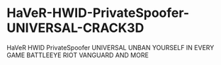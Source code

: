 # HaVeR-HWID-PrivateSpoofer-UNIVERSAL-CRACK3D
HaVeR HWID PrivateSpoofer UNIVERSAL UNBAN YOURSELF IN EVERY GAME BATTLEEYE RIOT VANGUARD AND MORE
